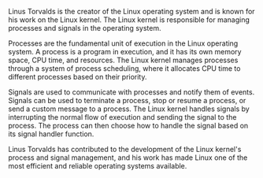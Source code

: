 Linus Torvalds is the creator of the Linux operating system and is known for his work on the Linux kernel. The Linux kernel is responsible for managing processes and signals in the operating system.

Processes are the fundamental unit of execution in the Linux operating system. A process is a program in execution, and it has its own memory space, CPU time, and resources. The Linux kernel manages processes through a system of process scheduling, where it allocates CPU time to different processes based on their priority.

Signals are used to communicate with processes and notify them of events. Signals can be used to terminate a process, stop or resume a process, or send a custom message to a process. The Linux kernel handles signals by interrupting the normal flow of execution and sending the signal to the process. The process can then choose how to handle the signal based on its signal handler function.

Linus Torvalds has contributed to the development of the Linux kernel's process and signal management, and his work has made Linux one of the most efficient and reliable operating systems available.